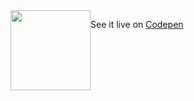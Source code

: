 <div style="float: left;"><img src="https://i.ibb.co/r6WXLSr/icon.png" width="128" height="128"/></div> 

See it live on [Codepen](https://codepen.io/blacksmithop/pen/poeKdvy)